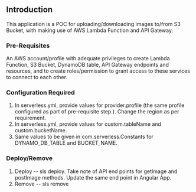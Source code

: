## Introduction
This application is a POC for uploading/downloading images to/from S3 Bucket, with making use of AWS Lambda Function and API Gateway.

### Pre-Requisites
An AWS account/profile with adequate privileges to create Lambda Function, S3 Bucket, DynamoDB table, API Gateway endpoints and resources, and to create roles/permission to grant access to these services to connect to each other.  

### Configuration Required
1. In serverless.yml, provide values for provider.profile (the same profile configured as part of pre-requisite step.). Change the region as per requirement. 
2. In serverless.yml, provide values for custom.tableName and custom.bucketName. 
3. Same values to be given in com.serverless.Constants for DYNAMO_DB_TABLE and BUCKET_NAME.

### Deploy/Remove
1. Deploy -- sls deploy. Take note of API end points for getImage and postImage methods. Update the same end point in Angular App.
2. Remove -- sls remove